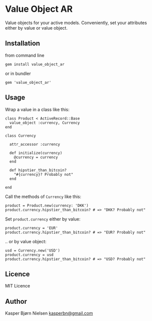# Value Object AR

Value objects for your active models. Conveniently, set your attributes either by value or value object.

## Installation

from command line

    gem install value_object_ar
    
or in bundler

    gem 'value_object_ar'

## Usage

Wrap a value in a class like this:

    class Product < ActiveRecord::Base
      value_object :currency, Currency
    end
    
    class Currency
      
      attr_accessor :currency
      
      def initialize(currency)
        @currency = currency
      end
      
      def hipstier_than_bitcoin?
        "#{currency}? Probably not"
      end

    end
    
Call the methods of `Currency` like this:

    product = Product.new(currency: 'DKK')
    product.currency.hipstier_than_bitcoin? # => "DKK? Probably not"

Set `product.currency` either by value:

    product.currency = 'EUR'
    product.currency.hipstier_than_bitcoin? # => "EUR? Probably not"
    
.. or by value object:
  
    usd = Currency.new('USD')
    product.currency = usd
    product.currency.hipstier_than_bitcoin? # => "USD? Probably not"
  
## Licence

MIT Licence

## Author

Kasper Bjørn Nielsen
kasperbn@gmail.com